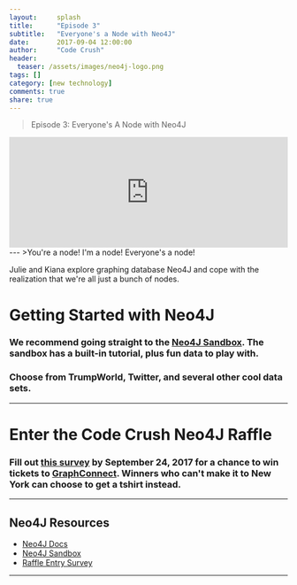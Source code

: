 ```yaml
---
layout:     splash
title:      "Episode 3"
subtitle:   "Everyone's a Node with Neo4J"
date:       2017-09-04 12:00:00
author:     "Code Crush"
header:
  teaser: /assets/images/neo4j-logo.png
tags: []
category: [new technology]
comments: true
share: true
---
```

>Episode 3: Everyone's A Node with Neo4J
<!-- Neo4J Episode 3 -->
<iframe frameborder='0' height='200px' scrolling='no' seamless src='https://embed.simplecast.com/4e99bafb?color=f5f5f5' width='100%'></iframe>
---
>You're a node! I'm a node! Everyone's a node!

Julie and Kiana explore graphing database Neo4J and cope with the realization that we're all just a bunch of nodes.


# Getting Started with Neo4J
### We recommend going straight to the [Neo4J Sandbox](https://neo4j.com/sandbox-v2/). The sandbox has a built-in tutorial, plus fun data to play with.


### Choose from TrumpWorld, Twitter, and several other cool data sets.


---
# Enter the Code Crush Neo4J Raffle
### Fill out [this survey](https://www.surveymonkey.com/r/L3VVCFT) by September 24, 2017 for a chance to win tickets to [GraphConnect](http://graphconnect.com/).  Winners who can't make it to New York can choose to get a tshirt instead.


___

## Neo4J Resources


* [Neo4J Docs](https://neo4j.com/developer/)
* [Neo4J Sandbox](https://neo4j.com/sandbox-v2/)
* [Raffle Entry Survey](https://www.surveymonkey.com/r/L3VVCFT)

___
